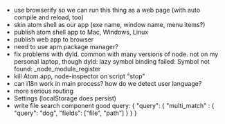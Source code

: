 * use browserify so we can run this thing as a web page (with auto compile and reload, too)
* skin atom shell as our app (exe name, window name, menu items?)
* publish atom shell app to Mac, Windows, Linux
* publish web app to browser
* need to use apm package manager?
* fix problems with dyld.  common with many versions of node.  not on my personal laptop, though
    dyld: lazy symbol binding failed: Symbol not found: _node_module_register
* kill Atom.app, node-inspector on script "stop"
* can i18n work in main process? how do we detect user language?
* more serious routing
* Settings (localStorage does persist)
* write file search component
   good query: 
   {
     "query": {
       "multi_match" : {
         "query": "dog", 
         "fields": ["file", "path"]
       }
     }
   }
